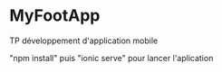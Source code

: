 # MyFootApp
TP développement d'application mobile

"npm install" puis "ionic serve" pour lancer l'aplication
